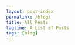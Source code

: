 ```yaml
---
layout: post-index
permalink: /blog/
title: All Posts
tagline: A List of Posts
tags: [blog]
---
```

